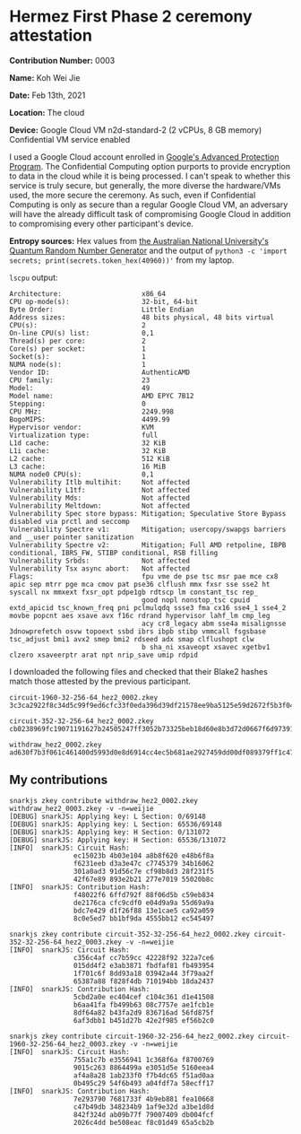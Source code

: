 # Hermez First Phase 2 ceremony attestation

**Contribution Number:** 0003

**Name:** Koh Wei Jie

**Date:** Feb 13th, 2021

**Location:** The cloud

**Device:** Google Cloud VM n2d-standard-2 (2 vCPUs, 8 GB memory)
Confidential VM service enabled

I used a Google Cloud account enrolled in [Google's Advanced Protection
Program](https://landing.google.com/advancedprotection/). The Confidential
Computing option purports to provide encryption to data in the cloud while it
is being processed. I can't speak to whether this service is truly secure, but
generally, the more diverse the hardware/VMs used, the more secure the
ceremony. As such, even if Confidential Computing is only as secure than a
regular Google Cloud VM, an adversary will have the already difficult task of
compromising Google Cloud in addition to compromising every other participant's
device.

**Entropy sources:** Hex values from [the Australian
National University's Quantum Random Number
Generator](https://qrng.anu.edu.au/random-hex/) and the output of `python3 -c
'import secrets; print(secrets.token_hex(40960))'` from my laptop.

`lscpu` output:

```
Architecture:                    x86_64
CPU op-mode(s):                  32-bit, 64-bit
Byte Order:                      Little Endian
Address sizes:                   48 bits physical, 48 bits virtual
CPU(s):                          2
On-line CPU(s) list:             0,1
Thread(s) per core:              2
Core(s) per socket:              1
Socket(s):                       1
NUMA node(s):                    1
Vendor ID:                       AuthenticAMD
CPU family:                      23
Model:                           49
Model name:                      AMD EPYC 7B12
Stepping:                        0
CPU MHz:                         2249.998
BogoMIPS:                        4499.99
Hypervisor vendor:               KVM
Virtualization type:             full
L1d cache:                       32 KiB
L1i cache:                       32 KiB
L2 cache:                        512 KiB
L3 cache:                        16 MiB
NUMA node0 CPU(s):               0,1
Vulnerability Itlb multihit:     Not affected
Vulnerability L1tf:              Not affected
Vulnerability Mds:               Not affected
Vulnerability Meltdown:          Not affected
Vulnerability Spec store bypass: Mitigation; Speculative Store Bypass disabled via prctl and seccomp
Vulnerability Spectre v1:        Mitigation; usercopy/swapgs barriers and __user pointer sanitization
Vulnerability Spectre v2:        Mitigation; Full AMD retpoline, IBPB conditional, IBRS_FW, STIBP conditional, RSB filling
Vulnerability Srbds:             Not affected
Vulnerability Tsx async abort:   Not affected
Flags:                           fpu vme de pse tsc msr pae mce cx8 apic sep mtrr pge mca cmov pat pse36 clflush mmx fxsr sse sse2 ht syscall nx mmxext fxsr_opt pdpe1gb rdtscp lm constant_tsc rep_
                                 good nopl nonstop_tsc cpuid extd_apicid tsc_known_freq pni pclmulqdq ssse3 fma cx16 sse4_1 sse4_2 movbe popcnt aes xsave avx f16c rdrand hypervisor lahf_lm cmp_leg
                                 acy cr8_legacy abm sse4a misalignsse 3dnowprefetch osvw topoext ssbd ibrs ibpb stibp vmmcall fsgsbase tsc_adjust bmi1 avx2 smep bmi2 rdseed adx smap clflushopt clw
                                 b sha_ni xsaveopt xsavec xgetbv1 clzero xsaveerptr arat npt nrip_save umip rdpid
```

I downloaded the following files and checked that their Blake2 hashes match
those attested by the previous participant.

```
circuit-1960-32-256-64_hez2_0002.zkey
3c3ca2922f8c34d5c99f9ed6cfc33f0eda396d39df21578ee9ba5125e59d2672f5b3f047b278d2ea0ac5730ae685f4a7a03d529f891e5641dcdd8b7b7f66bb5d

circuit-352-32-256-64_hez2_0002.zkey
cb0238969fc19071191627b24505247ff3052b73325beb18d60e8b3d72d0667f6d97391864223f585b93cac1cebfb4087af63bdd59b854f7baee8fbc0301b2f5

withdraw_hez2_0002.zkey
ad630f7b3f061c461400d5993d0e8d6914cc4ec5b681ae2927459dd00df089379ff1c477a7675cb6b21277876644ecf3b82de736c9549bf8ecf4ee717166aab4
```

## My contributions

```
snarkjs zkey contribute withdraw_hez2_0002.zkey withdraw_hez2_0003.zkey -v -n=weijie
[DEBUG] snarkJS: Applying key: L Section: 0/69148
[DEBUG] snarkJS: Applying key: L Section: 65536/69148
[DEBUG] snarkJS: Applying key: H Section: 0/131072
[DEBUG] snarkJS: Applying key: H Section: 65536/131072
[INFO]  snarkJS: Circuit Hash:
                ec15023b 4b03e104 a8b8f620 e48b6f8a
                f6231eeb d3a3e47c c7745379 34b16062
                301a0ad3 91d56c7e cf98b8d3 28f231f5
                42f67e89 893e2b21 277e7019 55020b8c
[INFO]  snarkJS: Contribution Hash:
                f48022f6 6ffd792f 88f06d5b c59eb834
                de2176ca cfc9cdf0 e04d9a9a 55d69a9a
                bdc7e429 d1f26f88 13e1cae5 ca92a059
                8c0e5ed7 bb1bf9da 4555bb12 ec545497
```

```
snarkjs zkey contribute circuit-352-32-256-64_hez2_0002.zkey circuit-352-32-256-64_hez2_0003.zkey -v -n=weijie
[INFO]  snarkJS: Circuit Hash:
                c356c4af cc7b59cc 42228f92 322a7ce6
                015dd4f2 e3ab3871 fbdfaf81 fb493954
                1f701c6f 8dd93a18 03942a44 3f79aa2f
                65387a88 f828f4db 710194bb 18da2437
[INFO]  snarkJS: Contribution Hash:
                5cbd2a0e ec404cef c104c361 d1e41508
                b6aa41fa fb499b63 08c7757e ae1fcb1e
                8df64a82 b43fa2d9 836716ad 56fd875f
                6af3dbb1 b451d27b 42e2f985 ef56b2c0
```

```
snarkjs zkey contribute circuit-1960-32-256-64_hez2_0002.zkey circuit-1960-32-256-64_hez2_0003.zkey -v -n=weijie
[INFO]  snarkJS: Circuit Hash:
                755a1c7b e3556941 1c368f6a f8700769
                9015c263 8864499a e3051d5e 5160eea4
                af4a8a28 1ab233f0 f7b4dc65 f51ad0aa
                0b495c29 54f6b493 a04fdf7a 58ecff17
[INFO]  snarkJS: Contribution Hash:
                7e293790 7681733f 4b9eb881 fea10668
                c47b49db 348234b9 1af9e32d a3be1d8d
                842f324d ab09b77f 79007409 db004fcf
                2026c4dd be508eac f8c01d49 65a5cb2b
```
